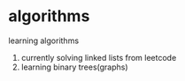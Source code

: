 # algorithms
learning algorithms


1) currently solving linked lists from leetcode
2) learning binary trees(graphs)

